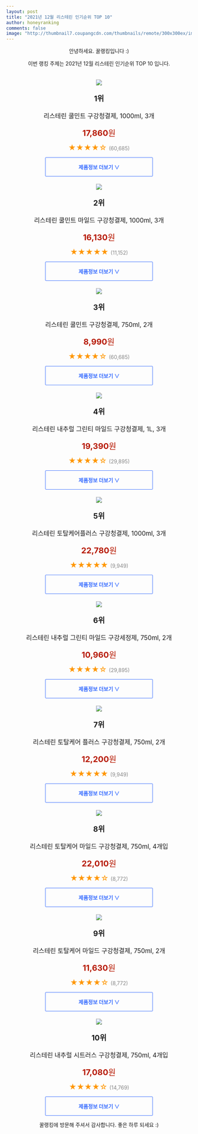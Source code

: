 ```yaml
--- 
layout: post 
title: "2021년 12월 리스테린 인기순위 TOP 10" 
author: honeyranking 
comments: false 
image: "http://thumbnail7.coupangcdn.com/thumbnails/remote/300x300ex/image/retail/images/416548498177543-bea8955d-52cd-4c0b-96f8-3bdcf87296a1.jpg" 
--- 
```

<p style="text-align: center;">안녕하세요. 꿀랭킹입니다 :)</p> <p style="text-align: center;">이번 랭킹 주제는 2021년 12월 리스테린 인기순위 TOP 10 입니다.</p><center><img src="http://thumbnail7.coupangcdn.com/thumbnails/remote/300x300ex/image/retail/images/416548498177543-bea8955d-52cd-4c0b-96f8-3bdcf87296a1.jpg" style="margin-top:20px" /></center> <p style="text-align: center; font-size: 20px"><b>1위</b></p> <p style="text-align: center; font-size: 17px">리스테린 쿨민트 구강청결제, 1000ml, 3개</p> <p style="text-align: center;"><span style="color: #b61800; font-size: 22px;"><b>17,860</b>원</span></p> <p style="text-align: center;"><span style="color: #ff9600; font-size: 20px;">★★★★☆ </span><span style="color: #878787;">(60,685)</span></p> <center><a href="https://link.coupang.com/a/h92cY"> <div style="font-size: 14px; display: inline-block; padding: 15px 90px; color: #346aff; border-radius: 2px; border: 1px solid #346aff; cursor: pointer;"><b>제품정보 더보기 &or;</b></div> </a></center><center><img src="http://thumbnail8.coupangcdn.com/thumbnails/remote/300x300ex/image/retail/images/953245867105532-dd24745e-4619-4734-b98c-86a7f7bdea0d.jpg" style="margin-top:20px" /></center> <p style="text-align: center; font-size: 20px"><b>2위</b></p> <p style="text-align: center; font-size: 17px">리스테린 쿨민트 마일드 구강청결제, 1000ml, 3개</p> <p style="text-align: center;"><span style="color: #b61800; font-size: 22px;"><b>16,130</b>원</span></p> <p style="text-align: center;"><span style="color: #ff9600; font-size: 20px;">★★★★★ </span><span style="color: #878787;">(11,152)</span></p> <center><a href="https://link.coupang.com/a/h92cZ"> <div style="font-size: 14px; display: inline-block; padding: 15px 90px; color: #346aff; border-radius: 2px; border: 1px solid #346aff; cursor: pointer;"><b>제품정보 더보기 &or;</b></div> </a></center><center><img src="http://thumbnail8.coupangcdn.com/thumbnails/remote/300x300ex/image/retail/images/186202415227195-ac3f8589-02c9-4815-8445-c6e33deff2da.jpg" style="margin-top:20px" /></center> <p style="text-align: center; font-size: 20px"><b>3위</b></p> <p style="text-align: center; font-size: 17px">리스테린 쿨민트 구강청결제, 750ml, 2개</p> <p style="text-align: center;"><span style="color: #b61800; font-size: 22px;"><b>8,990</b>원</span></p> <p style="text-align: center;"><span style="color: #ff9600; font-size: 20px;">★★★★☆ </span><span style="color: #878787;">(60,685)</span></p> <center><a href="https://link.coupang.com/a/h92c0"> <div style="font-size: 14px; display: inline-block; padding: 15px 90px; color: #346aff; border-radius: 2px; border: 1px solid #346aff; cursor: pointer;"><b>제품정보 더보기 &or;</b></div> </a></center><center><img src="http://thumbnail9.coupangcdn.com/thumbnails/remote/300x300ex/image/retail/images/445344146047278-6d12a7d3-8d9b-4252-9ec6-2452e8e496ee.jpg" style="margin-top:20px" /></center> <p style="text-align: center; font-size: 20px"><b>4위</b></p> <p style="text-align: center; font-size: 17px">리스테린 내추럴 그린티 마일드 구강청결제, 1L, 3개</p> <p style="text-align: center;"><span style="color: #b61800; font-size: 22px;"><b>19,390</b>원</span></p> <p style="text-align: center;"><span style="color: #ff9600; font-size: 20px;">★★★★☆ </span><span style="color: #878787;">(29,895)</span></p> <center><a href="https://link.coupang.com/a/h92c2"> <div style="font-size: 14px; display: inline-block; padding: 15px 90px; color: #346aff; border-radius: 2px; border: 1px solid #346aff; cursor: pointer;"><b>제품정보 더보기 &or;</b></div> </a></center><center><img src="http://thumbnail9.coupangcdn.com/thumbnails/remote/300x300ex/image/retail/images/416727529223285-a9b23f30-b934-4991-bb63-c3fa596cb229.jpg" style="margin-top:20px" /></center> <p style="text-align: center; font-size: 20px"><b>5위</b></p> <p style="text-align: center; font-size: 17px">리스테린 토탈케어플러스 구강청결제, 1000ml, 3개</p> <p style="text-align: center;"><span style="color: #b61800; font-size: 22px;"><b>22,780</b>원</span></p> <p style="text-align: center;"><span style="color: #ff9600; font-size: 20px;">★★★★★ </span><span style="color: #878787;">(9,949)</span></p> <center><a href="https://link.coupang.com/a/h92c3"> <div style="font-size: 14px; display: inline-block; padding: 15px 90px; color: #346aff; border-radius: 2px; border: 1px solid #346aff; cursor: pointer;"><b>제품정보 더보기 &or;</b></div> </a></center><center><img src="http://thumbnail7.coupangcdn.com/thumbnails/remote/300x300ex/image/retail/images/81899208351611-782ccb15-f2a0-400e-93bd-4f60a5645752.jpg" style="margin-top:20px" /></center> <p style="text-align: center; font-size: 20px"><b>6위</b></p> <p style="text-align: center; font-size: 17px">리스테린 내추럴 그린티 마일드 구강세정제, 750ml, 2개</p> <p style="text-align: center;"><span style="color: #b61800; font-size: 22px;"><b>10,960</b>원</span></p> <p style="text-align: center;"><span style="color: #ff9600; font-size: 20px;">★★★★☆ </span><span style="color: #878787;">(29,895)</span></p> <center><a href="https://link.coupang.com/a/h92c4"> <div style="font-size: 14px; display: inline-block; padding: 15px 90px; color: #346aff; border-radius: 2px; border: 1px solid #346aff; cursor: pointer;"><b>제품정보 더보기 &or;</b></div> </a></center><center><img src="http://thumbnail10.coupangcdn.com/thumbnails/remote/300x300ex/image/retail/images/442723049876756-961b0188-88dd-4891-811b-3a93a7365e19.jpg" style="margin-top:20px" /></center> <p style="text-align: center; font-size: 20px"><b>7위</b></p> <p style="text-align: center; font-size: 17px">리스테린 토탈케어 플러스 구강청결제, 750ml, 2개</p> <p style="text-align: center;"><span style="color: #b61800; font-size: 22px;"><b>12,200</b>원</span></p> <p style="text-align: center;"><span style="color: #ff9600; font-size: 20px;">★★★★★ </span><span style="color: #878787;">(9,949)</span></p> <center><a href="https://link.coupang.com/a/h92c5"> <div style="font-size: 14px; display: inline-block; padding: 15px 90px; color: #346aff; border-radius: 2px; border: 1px solid #346aff; cursor: pointer;"><b>제품정보 더보기 &or;</b></div> </a></center><center><img src="http://thumbnail6.coupangcdn.com/thumbnails/remote/300x300ex/image/retail/images/1664068314104192-6e1ac820-d305-49fa-98cd-f23e0e987c4c.jpg" style="margin-top:20px" /></center> <p style="text-align: center; font-size: 20px"><b>8위</b></p> <p style="text-align: center; font-size: 17px">리스테린 토탈케어 마일드 구강청결제, 750ml, 4개입</p> <p style="text-align: center;"><span style="color: #b61800; font-size: 22px;"><b>22,010</b>원</span></p> <p style="text-align: center;"><span style="color: #ff9600; font-size: 20px;">★★★★☆ </span><span style="color: #878787;">(8,772)</span></p> <center><a href="https://link.coupang.com/a/h92c6"> <div style="font-size: 14px; display: inline-block; padding: 15px 90px; color: #346aff; border-radius: 2px; border: 1px solid #346aff; cursor: pointer;"><b>제품정보 더보기 &or;</b></div> </a></center><center><img src="http://thumbnail10.coupangcdn.com/thumbnails/remote/300x300ex/image/retail/images/444438176304609-10c44b76-d1f1-45e8-bf54-0a0a44dff5eb.jpg" style="margin-top:20px" /></center> <p style="text-align: center; font-size: 20px"><b>9위</b></p> <p style="text-align: center; font-size: 17px">리스테린 토탈케어 마일드 구강청결제, 750ml, 2개</p> <p style="text-align: center;"><span style="color: #b61800; font-size: 22px;"><b>11,630</b>원</span></p> <p style="text-align: center;"><span style="color: #ff9600; font-size: 20px;">★★★★☆ </span><span style="color: #878787;">(8,772)</span></p> <center><a href="https://link.coupang.com/a/h92c8"> <div style="font-size: 14px; display: inline-block; padding: 15px 90px; color: #346aff; border-radius: 2px; border: 1px solid #346aff; cursor: pointer;"><b>제품정보 더보기 &or;</b></div> </a></center><center><img src="http://thumbnail8.coupangcdn.com/thumbnails/remote/300x300ex/image/retail/images/11243201877990-12a27c47-d55d-41ce-9fe4-9e0aee9aa437.jpg" style="margin-top:20px" /></center> <p style="text-align: center; font-size: 20px"><b>10위</b></p> <p style="text-align: center; font-size: 17px">리스테린 내추럴 시트러스 구강청결제, 750ml, 4개입</p> <p style="text-align: center;"><span style="color: #b61800; font-size: 22px;"><b>17,080</b>원</span></p> <p style="text-align: center;"><span style="color: #ff9600; font-size: 20px;">★★★★☆ </span><span style="color: #878787;">(14,769)</span></p> <center><a href="https://link.coupang.com/a/h92c9"> <div style="font-size: 14px; display: inline-block; padding: 15px 90px; color: #346aff; border-radius: 2px; border: 1px solid #346aff; cursor: pointer;"><b>제품정보 더보기 &or;</b></div> </a></center> <p style="text-align: center;">꿀랭킹에 방문해 주셔서 감사합니다. 좋은 하루 되세요 :)</p>

